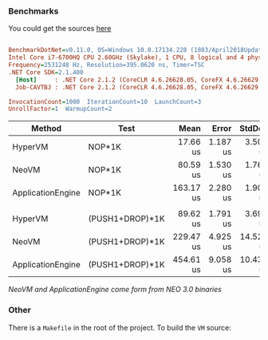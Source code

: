 ### Benchmarks

You could get the sources [here](https://github.com/CityOfZion/neo-hypervm/tree/development/tests/Neo.HyperVM.Benchmarks/Benchmarks)

``` ini

BenchmarkDotNet=v0.11.0, OS=Windows 10.0.17134.228 (1803/April2018Update/Redstone4)
Intel Core i7-6700HQ CPU 2.60GHz (Skylake), 1 CPU, 8 logical and 4 physical cores
Frequency=2531248 Hz, Resolution=395.0620 ns, Timer=TSC
.NET Core SDK=2.1.400
  [Host]     : .NET Core 2.1.2 (CoreCLR 4.6.26628.05, CoreFX 4.6.26629.01), 64bit RyuJIT
  Job-CAVTBJ : .NET Core 2.1.2 (CoreCLR 4.6.26628.05, CoreFX 4.6.26629.01), 64bit RyuJIT

InvocationCount=1000  IterationCount=10  LaunchCount=3  
UnrollFactor=1  WarmupCount=2  

```

|            Method |   Test |      Mean |     Error |    StdDev |       Min |       Max |    Median | Rank |
|------------------ |------- |----------:|----------:|----------:|----------:|----------:|----------:|-----:|
|           HyperVM | NOP*1K |  17.66 us | 1.187 us | 3.501 us |  12.27 us |  27.68 us |  17.57 us |    1 |
|             NeoVM | NOP*1K |  80.59 us | 1.530 us | 1.761 us |  77.33 us |  83.66 us |  80.52 us |    2 |
| ApplicationEngine | NOP*1K | 163.17 us | 2.280 us | 1.904 us | 159.16 us | 167.62 us | 162.97 us |    3 |
| | | | | | | | | |
|           HyperVM | (PUSH1+DROP)*1K |  89.62 us | 1.791 us |  3.699 us |  82.67 us |  99.01 us |  89.50 us |    1 |
|             NeoVM | (PUSH1+DROP)*1K | 229.47 us | 4.925 us | 14.521 us | 200.12 us | 267.15 us | 228.49 us |    2 |
| ApplicationEngine | (PUSH1+DROP)*1K | 454.61 us | 9.058 us | 10.431 us | 436.31 us | 473.51 us | 456.10 us |    3 |

*NeoVM and ApplicationEngine come form from NEO 3.0 binaries*

### Other
There is a `Makefile` in the root of the project. To build the `VM` source:
